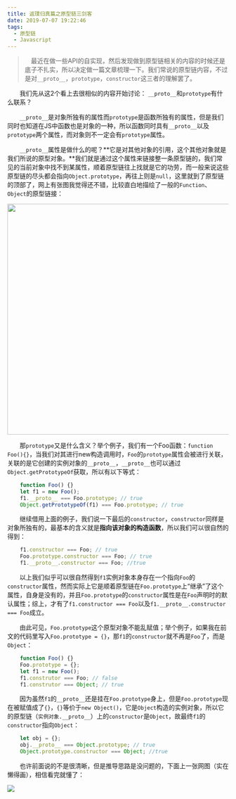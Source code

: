 ```yaml
---
title: 返璞归真篇之原型链三剑客
date: 2019-07-07 19:22:46
tags:
  - 原型链
  - Javascript
---
```


> &emsp;最近在做一些API的自实现，然后发现做到原型链相关的内容的时候还是底子不扎实，所以决定做一篇文章梳理一下。我们常说的原型链内容，不过是对`__proto__`，`prototype`，`constructor`这三者的理解罢了。

<escape><!-- more --></escape>

&emsp;&emsp;我们先从这2个看上去很相似的内容开始讨论： `__proto__`和`prototype`有什么联系？

&emsp;&emsp;`__proto__`是对象所独有的属性而`prototype`是函数所独有的属性，但是我们同时也知道在JS中函数也是对象的一种，所以函数同时具有`__proto__`以及`prototype`两个属性，而对象则不一定会有`prototype`属性。

&emsp;&emsp;`__proto__`属性是做什么的呢？**它是对其他对象的引用，这个其他对象就是我们所说的原型对象。**我们就是通过这个属性来链接整一条原型链的，我们常见的当前对象中找不到某属性，顺着原型链往上找就是它的功劳，而一般来说这些原型链的尽头都会指向`Object.prototype`，再往上则是`null`，这里就到了原型链的顶部了，网上有张图我觉得还不错，比较直白地描绘了一般的`Function`、`Object`的原型链接：

<img src="./funcAndObj.png" style="width: 32.8rem" />

&emsp;&emsp;那`prototype`又是什么含义？举个例子，我们有一个Foo函数：`function Foo(){}`，当我们对其进行new构造调用时，`Foo`的`prototype`属性会被进行关联，关联的是它创建的实例对象的`__proto__`，`__proto__`也可以通过`Object.getPrototypeOf`获取，所以有以下等式：

```javascript
    function Foo() {}
    let f1 = new Foo();
    f1.__proto__ === Foo.prototype; // true
    Object.getPrototypeOf(f1) === Foo.prototype; // true
```
&emsp;&emsp;继续借用上面的例子，我们说一下最后的`constructor`，`constructor`同样是对象所独有的，最基本的含义就是**指向该对象的构造函数**，所以我们可以很自然的得到：

```javascript
    f1.constructor === Foo; // true
    Foo.prototype.constructor === Foo; // true
    f1.__proto__.constructor === Foo; //true
```

&emsp;&emsp;以上我们似乎可以很自然得到`f1`实例对象本身存在一个指向`Foo`的`constructor`属性，然而实际上它是顺着原型链在`Foo.prototype`上“继承”了这个属性，自身是没有的，并且`Foo.prototype`的`constructor`属性是在`Foo`声明时的默认属性；综上，才有了`f1.constructor === Foo`以及`f1.__proto__.constructor === Foo`成立。

&emsp;&emsp;由此可见，`Foo.prototype`这个原型对象不能乱赋值；举个例子，如果我在前文的代码里写入`Foo.prototype = {}`，那`f1`的`constructor`就不再是`Foo`了，而是`Object`：

```javascript
    function Foo() {}
    Foo.prototype = {};
    let f1 = new Foo();
    f1.construtor === Foo; // false
    f1.construtor === Object; // true
```

&emsp;&emsp;因为虽然`f1`的`__proto__`还是挂在`Foo.prototype`身上，但是`Foo.prototype`现在被赋值成了`{}`，`{}`等价于`new Object()`，它是`Object`构造的实例对象，所以它的原型链（`实例对象.__proto__`）上的`constructor`是`Object`，故最终`f1`的`constructor`指向`Object`：

```javascript
    let obj = {};
    obj.__proto__ === Object.prototype; // true
    Object.prototype.constructor === Object; //true
```

&emsp;&emsp;也许前面说的不是很清晰，但是推导思路是没问题的，下面上一张网图（实在懒得画），相信看完就懂了：

![](protoLinkList.png)